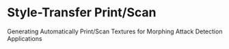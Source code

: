 # Style-Transfer Print/Scan
Generating Automatically Print/Scan Textures for Morphing Attack Detection Applications
